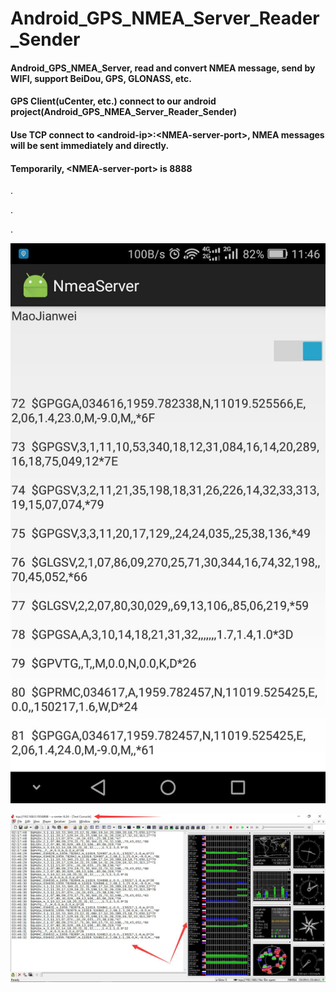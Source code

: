 # Android_GPS_NMEA_Server_Reader_Sender

#### Android_GPS_NMEA_Server, read and convert NMEA message, send by WIFI, support BeiDou, GPS, GLONASS, etc.

#### GPS Client(uCenter, etc.) connect to our android project(Android_GPS_NMEA_Server_Reader_Sender)

#### Use TCP connect to \<android-ip\>:\<NMEA-server-port\>, NMEA messages will be sent immediately and directly.

#### Temporarily, \<NMEA-server-port\> is 8888

.

.

.

![ScreenShot_Android_GPS_NMEA_Server](https://github.com/MaoJianwei/Android_GPS_NMEA_Server_Reader_Sender/raw/master/ScreenShot_Android_GPS_NMEA_Server.jpg)

![ScreenShot_uCenter](https://github.com/MaoJianwei/Android_GPS_NMEA_Server_Reader_Sender/raw/master/ScreenShot_uCenter.jpg)
